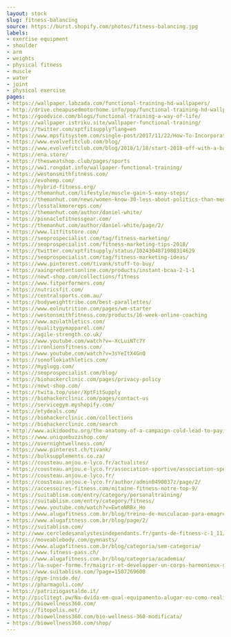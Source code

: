 ```yaml
---
layout: stock
slug: fitness-balancing
source: https://burst.shopify.com/photos/fitness-balancing.jpg
labels:
- exercise equipment
- shoulder
- arm
- weights
- physical fitness
- muscle
- water
- joint
- physical exercise
pages:
- https://wallpaper.labzada.com/functional-training-hd-wallpapers/
- http://drive.cheapusedmotorhome.info/pop/functional-training-hd-wallpapers.html
- https://goodvice.com/blogs/functional-training-a-way-of-life/
- https://wallpaper.istriku.site/wallpaper-functional-training/
- https://twitter.com/xptfitsupply?lang=en
- https://www.mpsfitsystem.com/single-post/2017/11/22/How-To-Incorporate-CrossFit-Into-Your-Training-Reach-Your-Body-Goals
- https://www.evolvefitclub.com/blog/
- https://www.evolvefitclub.com/blog/2018/1/18/start-2018-off-with-a-bang
- https://ena.store/
- https://thesweatshop.club/pages/sports
- https://ww1.rongdat.info/wallpaper-functional-training/
- https://westonsmithfitness.com/
- https://evohemp.com/
- https://hybrid-fitness.org/
- https://themanhut.com/lifestyle/muscle-gain-5-easy-steps/
- https://themanhut.com/news/women-know-30-less-about-politics-than-men/
- https://lesstalkmorereps.com/
- https://themanhut.com/author/daniel-white/
- https://pinnaclefitnessgear.com/
- https://themanhut.com/author/daniel-white/page/2/
- https://www.litfitstore.com/
- https://seoprospecialist.com/tag/fitness-marketing/
- https://seoprospecialist.com/fitness-marketing-tips-2018/
- https://twitter.com/xptfitsupply/status/1024304871980314629
- https://seoprospecialist.com/tag/fitness-marketing-ideas/
- https://www.pinterest.com/tivank/stuff-to-buy/
- https://aaingredientsonline.com/products/instant-bcaa-2-1-1
- https://newt-shop.com/collections/fitness
- https://www.fitperformers.com/
- https://nutricsfit.com/
- https://centralsports.com.au/
- https://bodyweighttribe.com/best-parallettes/
- https://www.eolnutrition.com/pages/wm-starter
- https://westonsmithfitness.com/products/16-week-online-coaching
- https://www.azulathletics.com/
- https://qualitygymapparel.com/
- https://agile-strength.co.uk/
- https://www.youtube.com/watch?v=-XcLuiNTc7Y
- https://ironlionsfitness.com/
- https://www.youtube.com/watch?v=3sYeItX4GnQ
- https://sonoflokiathletics.com/
- https://myglugg.com/
- https://seoprospecialist.com/blog/
- https://biohackerclinic.com/pages/privacy-policy
- https://newt-shop.com/
- https://twita.top/user/XptFitSupply
- https://biohackerclinic.com/pages/contact-us
- https://servicegym.myshopify.com/
- https://etydeals.com/
- https://biohackerclinic.com/collections
- https://biohackerclinic.com/search
- http://www.aikidoodtu.org/the-anatomy-of-a-campaign-cold-lead-to-paying-client/
- https://www.uniquebuzzshop.com/
- https://overnightwellness.com/
- https://www.pinterest.ch/tivank/
- https://bulksupplements.co.za/
- https://cousteau.anjou.e-lyco.fr/actualites/
- https://cousteau.anjou.e-lyco.fr/association-sportive/association-sportive/
- https://cousteau.anjou.e-lyco.fr/
- https://cousteau.anjou.e-lyco.fr/author/admin0490037z/page/2/
- https://accessoires-fitness.com/mitaine-fitness-notre-top-9/
- https://suitablism.com/entry/category/personaltraining/
- https://suitablism.com/entry/category/fitness/
- https://www.youtube.com/watch?v=EwtoNRBx_Ho
- https://www.alugafitness.com.br/blog/treino-de-musculacao-para-emagrecer/
- https://www.alugafitness.com.br/blog/page/2/
- https://suitablism.com/
- http://www.cercledesanalystesindependants.fr/gants-de-fitness-c-1_11/boodun-gants-musculation-mitaines-hommes-et-femmes-avec-support-de-poignet-de-18-pouces-pour-entraicircnement-de-gymnastique-et-de-fitness-couleur-noire-1-paire-b07bsddv9q-p-1334.html
- https://moveablebody.com/gymnasts/
- https://www.alugafitness.com.br/blog/categoria/sem-categoria/
- https://www.fitness-pass.ch/
- https://www.alugafitness.com.br/blog/categoria/academia/
- https://la-super-forme.fr/maigrir-et-developper-un-corps-harmonieux-grace-a-la-musculation-et-aux-sports-explosifs/
- https://www.suitablism.com/?page=1507269600
- https://gym-inside.de/
- https://pharmagoli.com/
- https://patriziogastaldo.it/
- http://piclitegt.pw/Na-dvida-em-qual-equipamento-alugar-ou-como-realizar-uma.html
- https://biowellness360.com/
- https://fitopolis.net/
- https://biowellness360.com/bio-wellness-360-modificata/
- https://biowellness360.com/shop/
---
```

